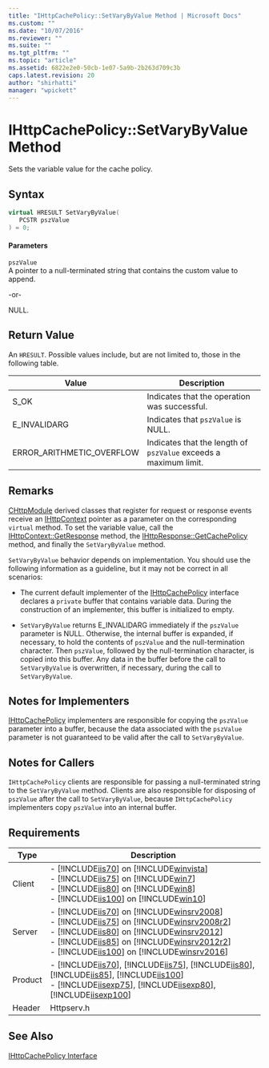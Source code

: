 ```yaml
---
title: "IHttpCachePolicy::SetVaryByValue Method | Microsoft Docs"
ms.custom: ""
ms.date: "10/07/2016"
ms.reviewer: ""
ms.suite: ""
ms.tgt_pltfrm: ""
ms.topic: "article"
ms.assetid: 6822e2e0-50cb-1e07-5a9b-2b263d709c3b
caps.latest.revision: 20
author: "shirhatti"
manager: "wpickett"
---
```

# IHttpCachePolicy::SetVaryByValue Method
Sets the variable value for the cache policy.  
  
## Syntax  
  
```cpp  
virtual HRESULT SetVaryByValue(  
   PCSTR pszValue  
) = 0;  
```  
  
#### Parameters  
 `pszValue`  
 A pointer to a null-terminated string that contains the custom value to append.  
  
 -or-  
  
 NULL.  
  
## Return Value  
 An `HRESULT`. Possible values include, but are not limited to, those in the following table.  
  
|Value|Description|  
|-----------|-----------------|  
|S_OK|Indicates that the operation was successful.|  
|E_INVALIDARG|Indicates that `pszValue` is NULL.|  
|ERROR_ARITHMETIC_OVERFLOW|Indicates that the length of `pszValue` exceeds a maximum limit.|  
  
## Remarks  
 [CHttpModule](../../../webdevelopment-reference\native-code-api\webdev-native-api-reference/chttpmodule-class.md) derived classes that register for request or response events receive an [IHttpContext](../../../webdevelopment-reference\native-code-api\webdev-native-api-reference/ihttpcontext-interface.md) pointer as a parameter on the corresponding `virtual` method. To set the variable value, call the [IHttpContext::GetResponse](../../../webdevelopment-reference\native-code-api\webdev-native-api-reference/ihttpcontext-getresponse-method.md) method, the [IHttpResponse::GetCachePolicy](../../../webdevelopment-reference\native-code-api\webdev-native-api-reference/ihttpresponse-getcachepolicy-method.md) method, and finally the `SetVaryByValue` method.  
  
 `SetVaryByValue` behavior depends on implementation. You should use the following information as a guideline, but it may not be correct in all scenarios:  
  
-   The current default implementer of the [IHttpCachePolicy](../../../webdevelopment-reference\native-code-api\webdev-native-api-reference/ihttpcachepolicy-interface.md) interface declares a `private` buffer that contains variable data. During the construction of an implementer, this buffer is initialized to empty.  
  
-   `SetVaryByValue` returns E_INVALIDARG immediately if the `pszValue` parameter is NULL. Otherwise, the internal buffer is expanded, if necessary, to hold the contents of `pszValue` and the null-termination character. Then `pszValue`, followed by the null-termination character, is copied into this buffer. Any data in the buffer before the call to `SetVaryByValue` is overwritten, if necessary, during the call to `SetVaryByValue`.  
  
## Notes for Implementers  
 [IHttpCachePolicy](../../../webdevelopment-reference\native-code-api\webdev-native-api-reference/ihttpcachepolicy-interface.md) implementers are responsible for copying the `pszValue` parameter into a buffer, because the data associated with the `pszValue` parameter is not guaranteed to be valid after the call to `SetVaryByValue`.  
  
## Notes for Callers  
 `IHttpCachePolicy` clients are responsible for passing a null-terminated string to the `SetVaryByValue` method. Clients are also responsible for disposing of `pszValue` after the call to `SetVaryByValue`, because `IHttpCachePolicy` implementers copy `pszValue` into an internal buffer.  
  
## Requirements  
  
|Type|Description|  
|----------|-----------------|  
|Client|-   [!INCLUDE[iis70](../../../wmi-provider/includes/iis70-md.md)] on [!INCLUDE[winvista](../../../wmi-provider/includes/winvista-md.md)]<br />-   [!INCLUDE[iis75](../../../wmi-provider/includes/iis75-md.md)] on [!INCLUDE[win7](../../../wmi-provider/includes/win7-md.md)]<br />-   [!INCLUDE[iis80](../../../wmi-provider/includes/iis80-md.md)] on [!INCLUDE[win8](../../../wmi-provider/includes/win8-md.md)]<br />-   [!INCLUDE[iis100](../../../wmi-provider/includes/iis100-md.md)] on [!INCLUDE[win10](../../../wmi-provider/includes/win10-md.md)]|  
|Server|-   [!INCLUDE[iis70](../../../wmi-provider/includes/iis70-md.md)] on [!INCLUDE[winsrv2008](../../../wmi-provider/includes/winsrv2008-md.md)]<br />-   [!INCLUDE[iis75](../../../wmi-provider/includes/iis75-md.md)] on [!INCLUDE[winsrv2008r2](../../../wmi-provider/includes/winsrv2008r2-md.md)]<br />-   [!INCLUDE[iis80](../../../wmi-provider/includes/iis80-md.md)] on [!INCLUDE[winsrv2012](../../../wmi-provider/includes/winsrv2012-md.md)]<br />-   [!INCLUDE[iis85](../../../wmi-provider/includes/iis85-md.md)] on [!INCLUDE[winsrv2012r2](../../../wmi-provider/includes/winsrv2012r2-md.md)]<br />-   [!INCLUDE[iis100](../../../wmi-provider/includes/iis100-md.md)] on [!INCLUDE[winsrv2016](../../../wmi-provider/includes/winsrv2016-md.md)]|  
|Product|-   [!INCLUDE[iis70](../../../wmi-provider/includes/iis70-md.md)], [!INCLUDE[iis75](../../../wmi-provider/includes/iis75-md.md)], [!INCLUDE[iis80](../../../wmi-provider/includes/iis80-md.md)], [!INCLUDE[iis85](../../../wmi-provider/includes/iis85-md.md)], [!INCLUDE[iis100](../../../wmi-provider/includes/iis100-md.md)]<br />-   [!INCLUDE[iisexp75](../../../webdevelopment-reference\native-code-api\webdev-native-api-reference/includes/iisexp75-md.md)], [!INCLUDE[iisexp80](../../../webdevelopment-reference\native-code-api\webdev-native-api-reference/includes/iisexp80-md.md)], [!INCLUDE[iisexp100](../../../webdevelopment-reference\native-code-api\webdev-native-api-reference/includes/iisexp100-md.md)]|  
|Header|Httpserv.h|  
  
## See Also  
 [IHttpCachePolicy Interface](../../../webdevelopment-reference\native-code-api\webdev-native-api-reference/ihttpcachepolicy-interface.md)
